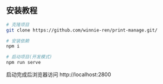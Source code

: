 ## 安装教程
``` sh
# 克隆项目
git clone https://github.com/winnie-ren/print-manage.git/

# 安装依赖
npm i

# 启动项目(开发模式)
npm run serve
```
启动完成后浏览器访问 http://localhost:2800
